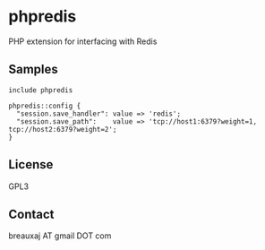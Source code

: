 phpredis
========

PHP extension for interfacing with Redis

Samples
-------
```
include phpredis
```
```
phpredis::config {
  "session.save_handler": value => 'redis';
  "session.save_path":    value => 'tcp://host1:6379?weight=1, tcp://host2:6379?weight=2';
}
```

License
-------
GPL3

Contact
-------
breauxaj AT gmail DOT com
